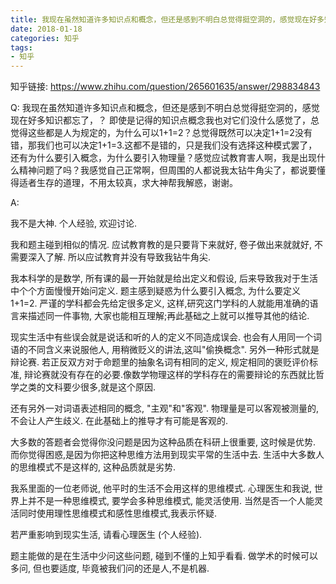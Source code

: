 ```yaml
---
title: 我现在虽然知道许多知识点和概念，但还是感到不明白总觉得挺空洞的，感觉现在好多知识都忘了，？
date: 2018-01-18
categories: 知乎
tags: 
- 知乎
---
```


知乎链接: https://www.zhihu.com/question/265601635/answer/298834843

<!-- more -->

Q: 我现在虽然知道许多知识点和概念，但还是感到不明白总觉得挺空洞的，感觉现在好多知识都忘了，？
即使是记得的知识点概念我也对它们没什么感觉了，总觉得这些都是人为规定的，为什么可以1+1=2？总觉得既然可以决定1+1=2没有错，那我们也可以决定1+1=3.这都不是错的，只是我们没有选择这种模式罢了，还有为什么要引入概念，为什么要引入物理量？感觉应试教育害人啊，我是出现什么精神问题了吗？我感觉自己正常啊，但周围的人都说我太钻牛角尖了，都说要懂得适者生存的道理，不用太较真，求大神帮我解惑，谢谢。

A: 

我不是大神. 个人经验, 欢迎讨论.

我和题主碰到相似的情况. 应试教育教的是只要背下来就好, 卷子做出来就就好, 不需要深入了解. 所以应试教育并没有导致我钻牛角尖.

我本科学的是数学, 所有课的最一开始就是给出定义和假设, 后来导致我对于生活中个个方面慢慢开始问定义. 题主感到疑惑为什么要引入概念, 为什么要定义1+1=2. 严谨的学科都会先给定很多定义, 这样,研究这门学科的人就能用准确的语言来描述同一件事物, 大家也能相互理解;再此基础之上就可以推导其他的结论. 

现实生活中有些误会就是说话和听的人的定义不同造成误会. 也会有人用同一个词语的不同含义来说服他人, 用稍微贬义的讲法,这叫"偷换概念". 另外一种形式就是辩论赛. 若正反双方对于命题里的抽象名词有相同的定义, 规定相同的褒贬评价标准, 辩论赛就没有存在的必要.像数学物理这样的学科存在的需要辩论的东西就比哲学之类的文科要少很多,就是这个原因. 

还有另外一对词语表述相同的概念, "主观"和"客观". 物理量是可以客观被测量的, 不会让人产生歧义. 在此基础上的推导才有可能是客观的. 

大多数的答题者会觉得你没问题是因为这种品质在科研上很重要, 这时候是优势. 而你觉得困惑,是因为你把这种思维方法用到现实平常的生活中去. 生活中大多数人的思维模式不是这样的, 这种品质就是劣势.

我系里面的一位老师说, 他平时的生活不会用这样的思维模式. 心理医生和我说, 世界上并不是一种思维模式, 要学会多种思维模式, 能灵活使用. 当然是否一个人能灵活同时使用理性思维模式和感性思维模式,我表示怀疑.

若严重影响到现实生活, 请看心理医生 (个人经验).

题主能做的是在生活中少问这些问题, 碰到不懂的上知乎看看. 做学术的时候可以多问, 但也要适度, 毕竟被我们问的还是人,不是机器.